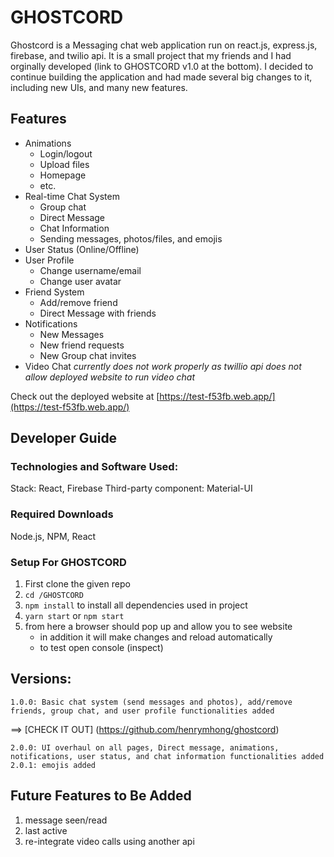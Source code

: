 # GHOSTCORD

Ghostcord is a Messaging chat web application run on react.js, express.js, firebase, and twilio api. It is a small project that my friends and I had orginally developed (link to GHOSTCORD v1.0 at the bottom). I decided to continue building the application and had made several big changes to it, including new UIs, and many new features. 

## Features

* Animations
    * Login/logout
    * Upload files
    * Homepage
    * etc.
* Real-time Chat System
    * Group chat
    * Direct Message
    * Chat Information
    * Sending messages, photos/files, and emojis
* User Status (Online/Offline)
* User Profile
    * Change username/email
    * Change user avatar
* Friend System 
    * Add/remove friend 
    * Direct Message with friends
* Notifications
    * New Messages
    * New friend requests
    * New Group chat invites
* Video Chat
   *currently does not work properly as twillio api does not allow deployed website to run video chat*
   
Check out the deployed website at [https://test-f53fb.web.app/](https://test-f53fb.web.app/)

## Developer Guide

### Technologies and Software Used:

Stack: React, Firebase
Third-party component: Material-UI

### Required Downloads

Node.js, NPM, React

### Setup For GHOSTCORD

1. First clone the given repo 
2. `cd /GHOSTCORD`
3. `npm install` to install all dependencies used in project
5. `yarn start` or `npm start`
6. from here a browser should pop up and allow you to see website
    - in addition it will make changes and reload automatically
    - to test open console (inspect)


## Versions:
    1.0.0: Basic chat system (send messages and photos), add/remove friends, group chat, and user profile functionalities added

==> [CHECK IT OUT] (https://github.com/henrymhong/ghostcord)
    
    2.0.0: UI overhaul on all pages, Direct message, animations, notifications, user status, and chat information functionalities added 
    2.0.1: emojis added
    
## Future Features to Be Added
1. message seen/read
2. last active
3. re-integrate video calls using another api
    
